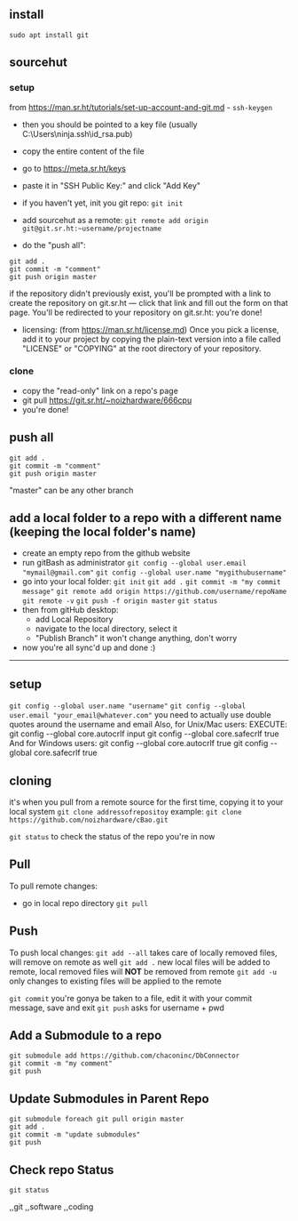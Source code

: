 ## install
`sudo apt install git`

## sourcehut
### setup
from https://man.sr.ht/tutorials/set-up-account-and-git.md
	- `ssh-keygen`
- then you should be pointed to a key file (usually C:\Users\ninja\.ssh\id_rsa.pub)
- copy the entire content of the file
- go to https://meta.sr.ht/keys
- paste it in "SSH Public Key:" and click "Add Key"

- if you haven't yet, init you git repo:
     `git init`
- add sourcehut as a remote:
     `git remote add origin git@git.sr.ht:~username/projectname`
- do the "push all":
~~~~
git add .
git commit -m "comment"
git push origin master
~~~~
if the repository didn't previously exist, you'll be prompted with a link to create the repository on git.sr.ht — click that link and fill out the form on that page. You'll be redirected to your repository on git.sr.ht: you're done!

- licensing: (from https://man.sr.ht/license.md)
Once you pick a license, add it to your project by copying the plain-text version into a file called "LICENSE" or "COPYING" at the root directory of your repository.

### clone
- copy the "read-only" link on a repo's page
- git pull https://git.sr.ht/~noizhardware/666cpu
- you're done!

## push all
~~~~
git add .
git commit -m "comment"
git push origin master
~~~~
"master" can be any other branch

## add a local folder to a repo with a different name (keeping the local folder's name)
* create an empty repo from the github website
* run gitBash as administrator
`git config --global user.email "mymail@gmail.com"`
`git config --global user.name "mygithubusername"`
* go into your local folder:
`git init`
`git add .`
`git commit -m "my commit message"`
`git remote add origin https://github.com/username/repoName`
`git remote -v`
`git push -f origin master`
`git status`
* then from gitHub desktop:
  - add Local Repository
  - navigate to the local directory, select it
  - "Publish Branch" it won't change anything, don't worry
* now you're all sync'd up and done :)

---

## setup
`git config --global user.name "username"`
`git config --global user.email "your_email@whatever.com"`
you need to actually use double quotes around the username and email
Also, for Unix/Mac users:
EXECUTE:
     git config --global core.autocrlf input
     git config --global core.safecrlf true
And for Windows users:
     git config --global core.autocrlf true
     git config --global core.safecrlf true

## cloning
it's when you pull from a remote source for the first time, copying it to your local system
`git clone addressofrepositoy`
example: `git clone https://github.com/noizhardware/cBao.git`

`git status` to check the status of the repo you're in now

## Pull
To pull remote changes:
* go in local repo directory
`git pull`

## Push
To push local changes:
`git add --all` takes care of locally removed files, will remove on remote as well
`git add .` new local files will be added to remote, local removed files will **NOT** be removed from remote
`git add -u` only changes to existing files will be applied to the remote

`git commit` you're gonya be taken to a file, edit it with your commit message, save and exit
`git push` asks for username + pwd

## Add a Submodule to a repo
~~~~
git submodule add https://github.com/chaconinc/DbConnector
git commit -m "my comment"
git push
~~~~

## Update Submodules in Parent Repo
~~~~
git submodule foreach git pull origin master
git add .
git commit -m "update submodules"
git push
~~~~


## Check repo Status
~~~~
git status
~~~~

,,git
,,software
,,coding
